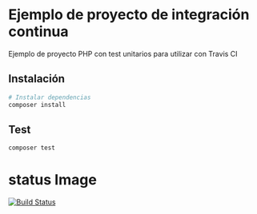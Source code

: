 # Ejemplo de proyecto de integración continua

Ejemplo de proyecto PHP con test unitarios para utilizar con Travis CI

## Instalación

``` bash
# Instalar dependencias
composer install
```

## Test

``` bash
composer test
```

# status Image
[![Build Status](https://travis-ci.com/organizacion-sesion-3-Lluis-Manzaneque/sesion5-1-travis.svg?branch=master)](https://travis-ci.com/organizacion-sesion-3-Lluis-Manzaneque/sesion5-1-travis)
